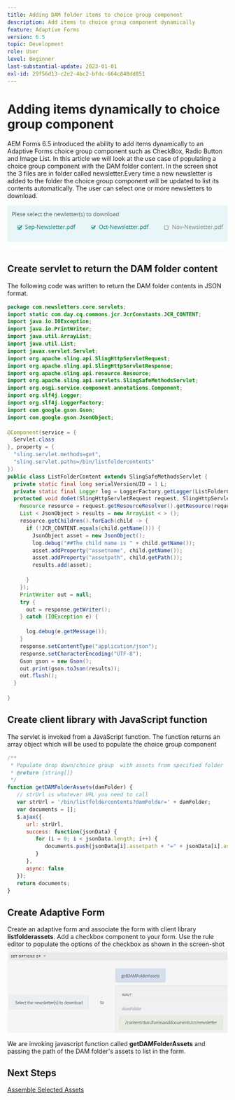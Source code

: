 ```yaml
---
title: Adding DAM folder items to choice group component
description: Add items to choice group component dynamically
feature: Adaptive Forms
version: 6.5
topic: Development
role: User
level: Beginner
last-substantial-update: 2023-01-01
exl-id: 29f56d13-c2e2-4bc2-bfdc-664c848dd851
---
```

# Adding items dynamically to choice group component

 AEM Forms 6.5 introduced the ability to add items dynamically to an Adaptive Forms choice group component such as CheckBox, Radio Button and Image List. In this article we will look at the use case of populating a choice group component with the DAM folder content. In the screen shot the 3 files are in folder called newsletter.Every time a new newsletter is added to the folder the choice group component will be updated to list its contents automatically. The user can select one or more newsletters to download.

 ![Rule Editor](assets/newsletters-download.png)

## Create servlet to return the DAM folder content

The following code was written to return the DAM folder contents in JSON format.

```java
package com.newsletters.core.servlets;
import static com.day.cq.commons.jcr.JcrConstants.JCR_CONTENT;
import java.io.IOException;
import java.io.PrintWriter;
import java.util.ArrayList;
import java.util.List;
import javax.servlet.Servlet;
import org.apache.sling.api.SlingHttpServletRequest;
import org.apache.sling.api.SlingHttpServletResponse;
import org.apache.sling.api.resource.Resource;
import org.apache.sling.api.servlets.SlingSafeMethodsServlet;
import org.osgi.service.component.annotations.Component;
import org.slf4j.Logger;
import org.slf4j.LoggerFactory;
import com.google.gson.Gson;
import com.google.gson.JsonObject;

@Component(service = {
  Servlet.class
}, property = {
  "sling.servlet.methods=get",
  "sling.servlet.paths=/bin/listfoldercontents"
})
public class ListFolderContent extends SlingSafeMethodsServlet {
  private static final long serialVersionUID = 1 L;
  private static final Logger log = LoggerFactory.getLogger(ListFolderContent.class);
  protected void doGet(SlingHttpServletRequest request, SlingHttpServletResponse response) {
    Resource resource = request.getResourceResolver().getResource(request.getParameter("damFolder"));
    List < JsonObject > results = new ArrayList < > ();
    resource.getChildren().forEach(child -> {
      if (!JCR_CONTENT.equals(child.getName())) {
        JsonObject asset = new JsonObject();
        log.debug("##The child name is " + child.getName());
        asset.addProperty("assetname", child.getName());
        asset.addProperty("assetpath", child.getPath());
        results.add(asset);

      }
    });
    PrintWriter out = null;
    try {
      out = response.getWriter();
    } catch (IOException e) {

      log.debug(e.getMessage());
    }
    response.setContentType("application/json");
    response.setCharacterEncoding("UTF-8");
    Gson gson = new Gson();
    out.print(gson.toJson(results));
    out.flush();
  }

}
```

## Create client library with JavaScript function

The servlet is invoked from a JavaScript function. The function returns an array object which will be used to populate the choice group component

``` javascript
/**
 * Populate drop down/choice group  with assets from specified folder
 * @return {string[]} 
 */
function getDAMFolderAssets(damFolder) {
   // strUrl is whatever URL you need to call
   var strUrl = '/bin/listfoldercontents?damFolder=' + damFolder;
   var documents = [];
   $.ajax({
      url: strUrl,
      success: function(jsonData) {
         for (i = 0; i < jsonData.length; i++) {
            documents.push(jsonData[i].assetpath + "=" + jsonData[i].assetname);
         }
      },
      async: false
   });
   return documents;
}
```

## Create Adaptive Form

Create an adaptive form and associate the form with client library **listfolderassets**. Add a checkbox component to your form. Use the rule editor to populate the options of the checkbox as shown in the screen-shot
![set-options](assets/set-options-newsletter.png) 

We are invoking javascript function called **getDAMFolderAssets** and passing the path of the DAM folder's assets to list in the form.

## Next Steps

[Assemble Selected Assets](./assemble-selected-newsletters.md)
